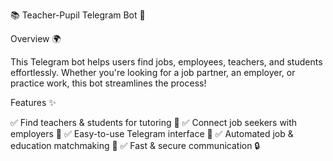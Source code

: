 📚 Teacher-Pupil Telegram Bot 🤖

Overview 🌍

This Telegram bot helps users find jobs, employees, teachers, and students effortlessly. Whether you're looking for a job partner, an employer, or practice work, this bot streamlines the process!

Features ✨

✅ Find teachers & students for tutoring 📖
✅ Connect job seekers with employers 💼
✅ Easy-to-use Telegram interface 📲
✅ Automated job & education matchmaking 🤝
✅ Fast & secure communication 🔒
